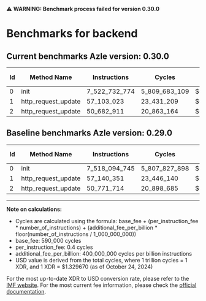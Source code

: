 ⚠️ **WARNING: Benchmark process failed for version 0.30.0**

# Benchmarks for backend

## Current benchmarks Azle version: 0.30.0

| Id  | Method Name         | Instructions  | Cycles        | USD           | USD/Million Calls | Change                              |
| --- | ------------------- | ------------- | ------------- | ------------- | ----------------- | ----------------------------------- |
| 0   | init                | 7_522_732_774 | 5_809_683_109 | $0.0077249613 | $7_724.96         | <font color="red">+4_638_029</font> |
| 1   | http_request_update | 57_103_023    | 23_431_209    | $0.0000311558 | $31.15            | <font color="green">-37_328</font>  |
| 2   | http_request_update | 50_682_911    | 20_863_164    | $0.0000277411 | $27.74            | <font color="green">-88_803</font>  |

## Baseline benchmarks Azle version: 0.29.0

| Id  | Method Name         | Instructions  | Cycles        | USD           | USD/Million Calls |
| --- | ------------------- | ------------- | ------------- | ------------- | ----------------- |
| 0   | init                | 7_518_094_745 | 5_807_827_898 | $0.0077224945 | $7_722.49         |
| 1   | http_request_update | 57_140_351    | 23_446_140    | $0.0000311756 | $31.17            |
| 2   | http_request_update | 50_771_714    | 20_898_685    | $0.0000277884 | $27.78            |

---

**Note on calculations:**

- Cycles are calculated using the formula: base_fee + (per_instruction_fee \* number_of_instructions) + (additional_fee_per_billion \* floor(number_of_instructions / 1_000_000_000))
- base_fee: 590_000 cycles
- per_instruction_fee: 0.4 cycles
- additional_fee_per_billion: 400_000_000 cycles per billion instructions
- USD value is derived from the total cycles, where 1 trillion cycles = 1 XDR, and 1 XDR = $1.329670 (as of October 24, 2024)

For the most up-to-date XDR to USD conversion rate, please refer to the [IMF website](https://www.imf.org/external/np/fin/data/rms_sdrv.aspx).
For the most current fee information, please check the [official documentation](https://internetcomputer.org/docs/current/developer-docs/gas-cost#execution).
